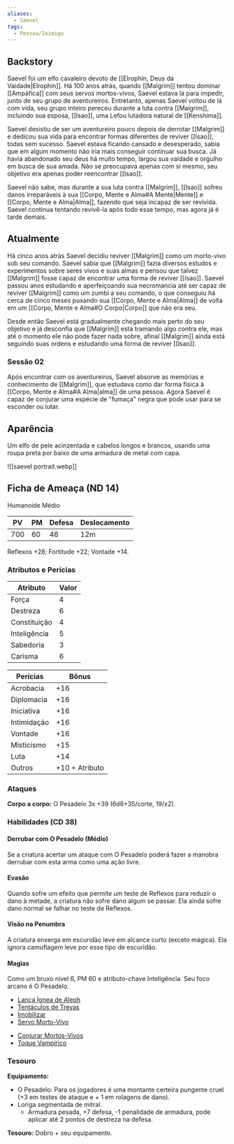 ```yaml
---
aliases:
  - Saevel
tags:
  - Pessoa/Inimigo
---
```

## Backstory
Saevel foi um elfo cavaleiro devoto de [[Elrophin, Deus da Vaidade|Elrophin]]. Há 100 anos atrás, quando [[Malgrim]] tentou dominar [[Ampáfica]] com seus servos mortos-vivos, Saevel estava lá para impedir, junto de seu grupo de aventureiros. Entretanto, apenas Saevel voltou de lá com vida, seu grupo inteiro pereceu durante a luta contra [[Malgrim]], incluindo sua esposa, [[Isao]], uma Lefou lutadora natural de [[Kenshima]].

Saevel desistiu de ser um aventureiro pouco depois de derrotar [[Malgrim]] e dedicou sua vida para encontrar formas diferentes de reviver [[Isao]], todas sem sucesso. Saevel estava ficando cansado e desesperado, sabia que em algum momento não iria mais conseguir continuar sua busca. Já havia abandonado seu deus há muito tempo, largou sua vaidade e orgulho em busca de sua amada. Não se preocupava apenas com si mesmo, seu objetivo era apenas poder reencontrar [[Isao]].

Saevel não sabe, mas durante a sua luta contra [[Malgrim]], [[Isao]] sofreu danos irreparáveis à sua [[Corpo, Mente e Alma#A Mente|Mente]] e [[Corpo, Mente e Alma|Alma]], fazendo que seja incapaz de ser revivida. Saevel continua tentando revivê-la após todo esse tempo, mas agora já é tarde demais.

## Atualmente
Há cinco anos atrás Saevel decidiu reviver [[Malgrim]] como um morto-vivo sob seu comando. Saevel sabia que [[Malgrim]] fazia diversos estudos e experimentos sobre seres vivos e suas almas e pensou que talvez [[Malgrim]] fosse capaz de encontrar uma forma de reviver [[Isao]]. Saevel passou anos estudando e aperfeiçoando sua necromancia até ser capaz de reviver [[Malgrim]] como um zumbi a seu comando, o que conseguiu há cerca de cinco meses puxando sua [[Corpo, Mente e Alma|Alma]] de volta em um [[Corpo, Mente e Alma#O Corpo|Corpo]] que não era seu.

Desde então Saevel está gradualmente chegando mais perto do seu objetivo e já desconfia que [[Malgrim]] está tramando algo contra ele, mas até o momento ele não pode fazer nada sobre, afinal [[Malgrim]] ainda está seguindo suas ordens e estudando uma forma de reviver [[Isao]].

### Sessão 02
Após encontrar com os aventureiros, Saevel absorve as memórias e conhecimento de [[Malgrim]], que estudava como dar forma física à [[Corpo, Mente e Alma#A Alma|alma]] de uma pessoa. Agora Saevel é capaz de conjurar uma espécie de "fumaça" negra que pode usar para se esconder ou lutar.

## Aparência
Um elfo de pele acinzentada e cabelos longos e brancos, usando uma roupa preta por baixo de uma armadura de metal com capa.

![[saevel portrait.webp]]

## Ficha de Ameaça (ND 14)
Humanoide Médio

| PV  | PM  | Defesa | Deslocamento |
| --- | --- | ------ | ------------ |
| 700 | 60  | 46     | 12m          |

Reflexos +28; Fortitude +22; Vontade +14.

### Atributos e Perícias
  | Atributo     | Valor |
  | ------------ | ----- |
  | Força        | 4     |
  | Destreza     | 6     |
  | Constituição | 4     |
  | Inteligência | 5     |
  | Sabedoria    | 3     |
  | Carisma      | 6     |

  | Perícias    | Bônus          |
  | ----------- | -------------- |
  | Acrobacia   | +16            |
  | Diplomacia  | +16            |
  | Iniciativa  | +16            |
  | Intimidação | +16            |
  | Vontade     | +16            |
  | Misticismo  | +15            |
  | Luta        | +14            |
  | Outros      | +10 + Atributo |

### Ataques
**Corpo a corpo:** O Pesadelo 3x +39 (6d6+35/corte, 19/x2).

### Habilidades (CD 38)
#### Derrubar com O Pesadelo (Médio)
Se a criatura acertar um ataque com O Pesadelo poderá fazer a manobra derrubar com esta arma como uma ação livre.

#### Evasão
Quando sofre um efeito que permite um teste de Reflexos para reduzir o dano à metade, a criatura não sofre dano algum se passar. Ela ainda sofre dano normal se falhar no teste de Reflexos.

#### Visão na Penumbra
A criatura enxerga em escuridão leve em alcance curto (exceto mágica). Ela ignora camuflagem leve por esse tipo de escuridão.

#### Magias
Como um bruxo nível 6, PM 60 e atributo-chave Inteligência. Seu foco arcano é O Pesadelo.

<!-- 3º Círculo -->
* [Lança Ígnea de Aleph](https://eduardomarques.pythonanywhere.com/106/)
* [Tentáculos de Trevas](https://eduardomarques.pythonanywhere.com/181/)
* [Imobilizar](https://eduardomarques.pythonanywhere.com/100/)
* [Servo Morto-Vivo](https://eduardomarques.pythonanywhere.com/165/)

<!-- 2º Círculo -->
* [Conjurar Mortos-Vivos](https://eduardomarques.pythonanywhere.com/49/)
* [Toque Vampírico](https://eduardomarques.pythonanywhere.com/185/)

### Tesouro
**Equipamento:**

* O Pesadelo: Para os jogadores é uma montante certeira pungente cruel (+3 em testes de ataque e + 1 em rolagens de dano).
* Loriga segmentada de mitral.
	* Armadura pesada, +7 defesa, -1 penalidade de armadura, pode aplicar até 2 pontos de destreza na defesa.

**Tesouro:** Dobro + seu equipamento.

